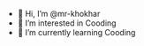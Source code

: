 - 👋 Hi, I’m @mr-khokhar
- 👀 I’m interested in Cooding
- 🌱 I’m currently learning Cooding


<!---
mr-khokhar/mr-khokhar is a ✨ special ✨ repository because its `README.md` (this file) appears on your GitHub profile.
You can click the Preview link to take a look at your changes.
--->
